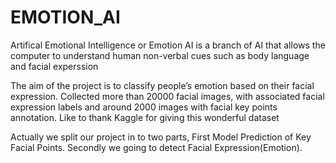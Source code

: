 # EMOTION_AI
Artifical Emotional Intelligence or Emotion AI is a branch of AI that allows the computer to understand human non-verbal cues such as body language and facial experssion

The aim of the project is to classify people’s emotion based on their facial expression. Collected more than 20000 facial images, with associated facial expression labels and around 2000 images with facial key points annotation. Like to thank Kaggle for giving this wonderful dataset

Actually we split our project in to two parts, First Model Prediction of Key Facial Points. Secondly we going to detect Facial Expression(Emotion).
